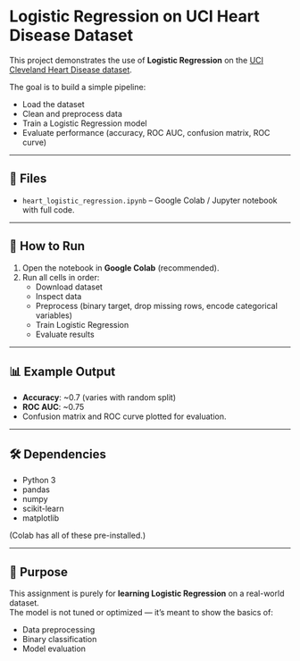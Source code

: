 # Logistic Regression on UCI Heart Disease Dataset

This project demonstrates the use of **Logistic Regression** on the [UCI Cleveland Heart Disease dataset](https://archive.ics.uci.edu/ml/datasets/heart+Disease).

The goal is to build a simple pipeline:
- Load the dataset
- Clean and preprocess data
- Train a Logistic Regression model
- Evaluate performance (accuracy, ROC AUC, confusion matrix, ROC curve)

---

## 📂 Files
- `heart_logistic_regression.ipynb` – Google Colab / Jupyter notebook with full code.

---

## 🚀 How to Run
1. Open the notebook in **Google Colab** (recommended).
2. Run all cells in order:
   - Download dataset
   - Inspect data
   - Preprocess (binary target, drop missing rows, encode categorical variables)
   - Train Logistic Regression
   - Evaluate results

---

## 📊 Example Output
- **Accuracy**: ~0.7 (varies with random split)
- **ROC AUC**: ~0.75  
- Confusion matrix and ROC curve plotted for evaluation.

---

## 🛠️ Dependencies
- Python 3
- pandas
- numpy
- scikit-learn
- matplotlib

(Colab has all of these pre-installed.)

---

## 🎯 Purpose
This assignment is purely for **learning Logistic Regression** on a real-world dataset.  
The model is not tuned or optimized — it’s meant to show the basics of:
- Data preprocessing
- Binary classification
- Model evaluation
